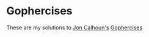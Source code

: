 # Gophercises

These are my solutions to [Jon Calhoun's](https://www.calhoun.io/) [Gophercises](https://gophercises.com/)